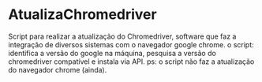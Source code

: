 # AtualizaChromedriver
Script para realizar a atualização do Chromedriver, software que faz a integração de diversos sistemas com o navegador google chrome.
o script: identifica a versão do google na máquina, pesquisa a versão do chromedriver compatível e instala via API.
ps: o script não faz a atualização do navegador chrome (ainda).
